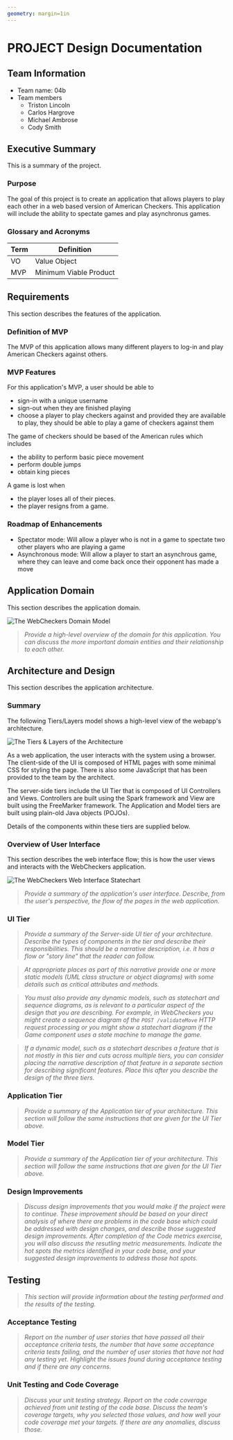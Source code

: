 ```yaml
---
geometry: margin=1in
---
```

# PROJECT Design Documentation

## Team Information
* Team name: 04b
* Team members
  * Triston Lincoln
  * Carlos Hargrove
  * Michael Ambrose
  * Cody Smith

## Executive Summary

This is a summary of the project.

### Purpose
The goal of this project is to create an application that allows players to play each other in a web based version of American Checkers. This application will include the ability to spectate games and play asynchronus games.

### Glossary and Acronyms
| Term |      Definition        |
|------|------------------------|
| VO   |     Value Object       |
| MVP  | Minimum Viable Product |

## Requirements

This section describes the features of the application.

### Definition of MVP
The MVP of this application allows many different players to log-in and play American Checkers against others.

### MVP Features
For this application's MVP, a user should be able to 
- sign-in with a unique username 
- sign-out when they are finished playing 
- choose a player to play checkers against and provided they are available to play, they should be able to play a game of checkers against them

The game of checkers should be based of the American rules which includes 
- the ability to perform basic piece movement
- perform double jumps
- obtain king pieces

A game is lost when 
- the player loses all of their pieces. 
- the player resigns from a game.

### Roadmap of Enhancements
- Spectator mode: Will allow a player who is not in a game to spectate two other players who are playing a game
- Asynchronous mode: Will allow a player to start an asynchrous game, where they can leave and come back once their opponent has made a move



## Application Domain

This section describes the application domain.

![The WebCheckers Domain Model](Group_B_Checker_Domain_Model.png)

> _Provide a high-level overview of the domain for this application. You
> can discuss the more important domain entities and their relationship
> to each other._


## Architecture and Design

This section describes the application architecture.

### Summary

The following Tiers/Layers model shows a high-level view of the webapp's architecture.

![The Tiers & Layers of the Architecture](architecture-tiers-and-layers.png)

As a web application, the user interacts with the system using a
browser.  The client-side of the UI is composed of HTML pages with
some minimal CSS for styling the page.  There is also some JavaScript
that has been provided to the team by the architect.

The server-side tiers include the UI Tier that is composed of UI Controllers and Views.
Controllers are built using the Spark framework and View are built using the FreeMarker framework.  The Application and Model tiers are built using plain-old Java objects (POJOs).

Details of the components within these tiers are supplied below.


### Overview of User Interface

This section describes the web interface flow; this is how the user views and interacts
with the WebCheckers application.

![The WebCheckers Web Interface Statechart](State_Chart_Diagram.png)

> _Provide a summary of the application's user interface.  Describe, from
> the user's perspective, the flow of the pages in the web application._


### UI Tier
> _Provide a summary of the Server-side UI tier of your architecture.
> Describe the types of components in the tier and describe their
> responsibilities.  This should be a narrative description, i.e. it has
> a flow or "story line" that the reader can follow._

> _At appropriate places as part of this narrative provide one or more
> static models (UML class structure or object diagrams) with some
> details such as critical attributes and methods._

> _You must also provide any dynamic models, such as statechart and
> sequence diagrams, as is relevant to a particular aspect of the design
> that you are describing.  For example, in WebCheckers you might create
> a sequence diagram of the `POST /validateMove` HTTP request processing
> or you might show a statechart diagram if the Game component uses a
> state machine to manage the game._

> _If a dynamic model, such as a statechart describes a feature that is
> not mostly in this tier and cuts across multiple tiers, you can
> consider placing the narrative description of that feature in a
> separate section for describing significant features. Place this after
> you describe the design of the three tiers._


### Application Tier
> _Provide a summary of the Application tier of your architecture. This
> section will follow the same instructions that are given for the UI
> Tier above._


### Model Tier
> _Provide a summary of the Application tier of your architecture. This
> section will follow the same instructions that are given for the UI
> Tier above._

### Design Improvements
> _Discuss design improvements that you would make if the project were
> to continue. These improvement should be based on your direct
> analysis of where there are problems in the code base which could be
> addressed with design changes, and describe those suggested design
> improvements. After completion of the Code metrics exercise, you
> will also discuss the resutling metric measurements.  Indicate the
> hot spots the metrics identified in your code base, and your
> suggested design improvements to address those hot spots._

## Testing
> _This section will provide information about the testing performed
> and the results of the testing._

### Acceptance Testing
> _Report on the number of user stories that have passed all their
> acceptance criteria tests, the number that have some acceptance
> criteria tests failing, and the number of user stories that
> have not had any testing yet. Highlight the issues found during
> acceptance testing and if there are any concerns._

### Unit Testing and Code Coverage
> _Discuss your unit testing strategy. Report on the code coverage
> achieved from unit testing of the code base. Discuss the team's
> coverage targets, why you selected those values, and how well your
> code coverage met your targets. If there are any anomalies, discuss
> those._
